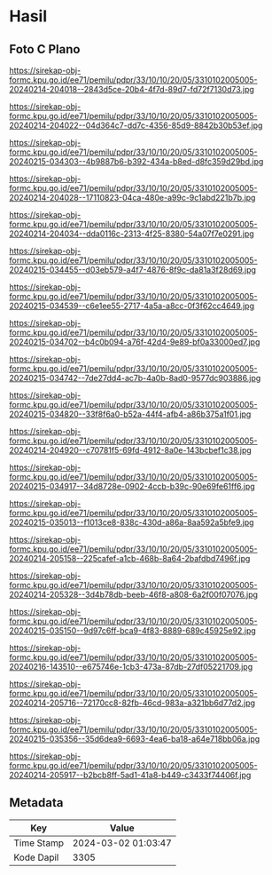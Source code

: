 # Hasil

## Foto C Plano

https://sirekap-obj-formc.kpu.go.id/ee71/pemilu/pdpr/33/10/10/20/05/3310102005005-20240214-204018--2843d5ce-20b4-4f7d-89d7-fd72f7130d73.jpg

https://sirekap-obj-formc.kpu.go.id/ee71/pemilu/pdpr/33/10/10/20/05/3310102005005-20240214-204022--04d364c7-dd7c-4356-85d9-8842b30b53ef.jpg

https://sirekap-obj-formc.kpu.go.id/ee71/pemilu/pdpr/33/10/10/20/05/3310102005005-20240215-034303--4b9887b6-b392-434a-b8ed-d8fc359d29bd.jpg

https://sirekap-obj-formc.kpu.go.id/ee71/pemilu/pdpr/33/10/10/20/05/3310102005005-20240214-204028--17110823-04ca-480e-a99c-9c1abd221b7b.jpg

https://sirekap-obj-formc.kpu.go.id/ee71/pemilu/pdpr/33/10/10/20/05/3310102005005-20240214-204034--dda0116c-2313-4f25-8380-54a07f7e0291.jpg

https://sirekap-obj-formc.kpu.go.id/ee71/pemilu/pdpr/33/10/10/20/05/3310102005005-20240215-034455--d03eb579-a4f7-4876-8f9c-da81a3f28d69.jpg

https://sirekap-obj-formc.kpu.go.id/ee71/pemilu/pdpr/33/10/10/20/05/3310102005005-20240215-034539--c6e1ee55-2717-4a5a-a8cc-0f3f62cc4649.jpg

https://sirekap-obj-formc.kpu.go.id/ee71/pemilu/pdpr/33/10/10/20/05/3310102005005-20240215-034702--b4c0b094-a76f-42d4-9e89-bf0a33000ed7.jpg

https://sirekap-obj-formc.kpu.go.id/ee71/pemilu/pdpr/33/10/10/20/05/3310102005005-20240215-034742--7de27dd4-ac7b-4a0b-8ad0-9577dc903886.jpg

https://sirekap-obj-formc.kpu.go.id/ee71/pemilu/pdpr/33/10/10/20/05/3310102005005-20240215-034820--33f8f6a0-b52a-44f4-afb4-a86b375a1f01.jpg

https://sirekap-obj-formc.kpu.go.id/ee71/pemilu/pdpr/33/10/10/20/05/3310102005005-20240214-204920--c70781f5-69fd-4912-8a0e-143bcbef1c38.jpg

https://sirekap-obj-formc.kpu.go.id/ee71/pemilu/pdpr/33/10/10/20/05/3310102005005-20240215-034917--34d8728e-0902-4ccb-b39c-90e69fe61ff6.jpg

https://sirekap-obj-formc.kpu.go.id/ee71/pemilu/pdpr/33/10/10/20/05/3310102005005-20240215-035013--f1013ce8-838c-430d-a86a-8aa592a5bfe9.jpg

https://sirekap-obj-formc.kpu.go.id/ee71/pemilu/pdpr/33/10/10/20/05/3310102005005-20240214-205158--225cafef-a1cb-468b-8a64-2bafdbd7496f.jpg

https://sirekap-obj-formc.kpu.go.id/ee71/pemilu/pdpr/33/10/10/20/05/3310102005005-20240214-205328--3d4b78db-beeb-46f8-a808-6a2f00f07076.jpg

https://sirekap-obj-formc.kpu.go.id/ee71/pemilu/pdpr/33/10/10/20/05/3310102005005-20240215-035150--9d97c6ff-bca9-4f83-8889-689c45925e92.jpg

https://sirekap-obj-formc.kpu.go.id/ee71/pemilu/pdpr/33/10/10/20/05/3310102005005-20240216-143510--e675746e-1cb3-473a-87db-27df05221709.jpg

https://sirekap-obj-formc.kpu.go.id/ee71/pemilu/pdpr/33/10/10/20/05/3310102005005-20240214-205716--72170cc8-82fb-46cd-983a-a321bb6d77d2.jpg

https://sirekap-obj-formc.kpu.go.id/ee71/pemilu/pdpr/33/10/10/20/05/3310102005005-20240215-035356--35d6dea9-6693-4ea6-ba18-a64e718bb06a.jpg

https://sirekap-obj-formc.kpu.go.id/ee71/pemilu/pdpr/33/10/10/20/05/3310102005005-20240214-205917--b2bcb8ff-5ad1-41a8-b449-c3433f74406f.jpg


## Metadata

| Key        | Value               |
| ---------- | ------------------- |
| Time Stamp | 2024-03-02 01:03:47 |
| Kode Dapil | 3305                |



